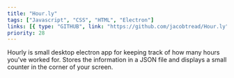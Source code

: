 ```yaml
---
title: "Hour.ly"
tags: ["Javascript", "CSS", "HTML", "Electron"]
links: [{ type: "GITHUB", link: "https://github.com/jacobtread/Hour.ly" }]
priority: 28
---
```


Hourly is small desktop electron app for keeping track of how many hours you've worked for.
Stores the information in a JSON file and displays a small counter in the corner of your screen.
